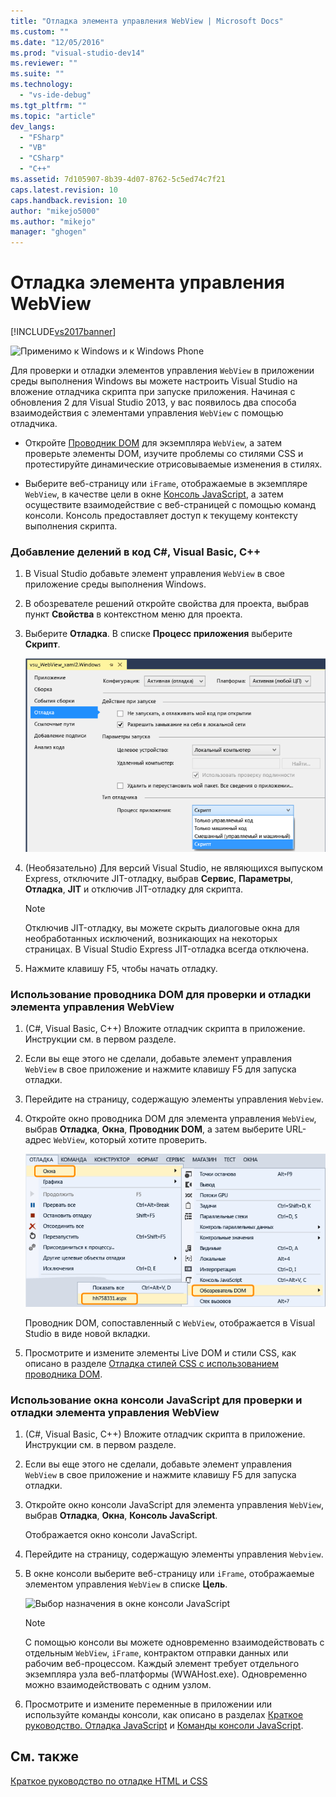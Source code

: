 ```yaml
---
title: "Отладка элемента управления WebView | Microsoft Docs"
ms.custom: ""
ms.date: "12/05/2016"
ms.prod: "visual-studio-dev14"
ms.reviewer: ""
ms.suite: ""
ms.technology: 
  - "vs-ide-debug"
ms.tgt_pltfrm: ""
ms.topic: "article"
dev_langs: 
  - "FSharp"
  - "VB"
  - "CSharp"
  - "C++"
ms.assetid: 7d105907-8b39-4d07-8762-5c5ed74c7f21
caps.latest.revision: 10
caps.handback.revision: 10
author: "mikejo5000"
ms.author: "mikejo"
manager: "ghogen"
---
```

# Отладка элемента управления WebView
[!INCLUDE[vs2017banner](../code-quality/includes/vs2017banner.md)]

![Применимо к Windows и к Windows Phone](../debugger/media/windows_and_phone_content.png "windows\_and\_phone\_content")  
  
 Для проверки и отладки элементов управления `WebView` в приложении среды выполнения Windows вы можете настроить Visual Studio на вложение отладчика скрипта при запуске приложения.  Начиная с обновления 2 для Visual Studio 2013, у вас появилось два способа взаимодействия с элементами управления `WebView` с помощью отладчика.  
  
-   Откройте [Проводник DOM](../debugger/quickstart-debug-html-and-css.md) для экземпляра `WebView`, а затем проверьте элементы DOM, изучите проблемы со стилями CSS и протестируйте динамические отрисовываемые изменения в стилях.  
  
-   Выберите веб\-страницу или `iFrame`, отображаемые в экземпляре `WebView`, в качестве цели в окне [Консоль JavaScript](../debugger/javascript-console-commands.md), а затем осуществите взаимодействие с веб\-страницей с помощью команд консоли.  Консоль предоставляет доступ к текущему контексту выполнения скрипта.  
  
### Добавление делений в код C\#, Visual Basic, C\+\+  
  
1.  В Visual Studio добавьте элемент управления `WebView` в свое приложение среды выполнения Windows.  
  
2.  В обозревателе решений откройте свойства для проекта, выбрав пункт **Свойства** в контекстном меню для проекта.  
  
3.  Выберите **Отладка**.  В списке **Процесс приложения** выберите **Скрипт**.  
  
     ![Подключить отладчик сценариев](../debugger/media/js_dom_webview_script_debugger.png "JS\_DOM\_WebView\_Script\_Debugger")  
  
4.  \(Необязательно\) Для версий Visual Studio, не являющихся выпуском Express, отключите JIT\-отладку, выбрав **Сервис**, **Параметры**, **Отладка**, **JIT** и отключив JIT\-отладку для скрипта.  
  
    > [!NOTE]
    >  Отключив JIT\-отладку, вы можете скрыть диалоговые окна для необработанных исключений, возникающих на некоторых страницах.  В Visual Studio Express JIT\-отладка всегда отключена.  
  
5.  Нажмите клавишу F5, чтобы начать отладку.  
  
### Использование проводника DOM для проверки и отладки элемента управления WebView  
  
1.  \(C\#, Visual Basic, C\+\+\) Вложите отладчик скрипта в приложение.  Инструкции см. в первом разделе.  
  
2.  Если вы еще этого не сделали, добавьте элемент управления `WebView` в свое приложение и нажмите клавишу F5 для запуска отладки.  
  
3.  Перейдите на страницу, содержащую элементы управления `Webview`.  
  
4.  Откройте окно проводника DOM для элемента управления `WebView`, выбрав **Отладка**, **Окна**, **Проводник DOM**, а затем выберите URL\-адрес `WebView`, который хотите проверить.  
  
     ![Открытие проводника DOM](../debugger/media/js_dom_webview.png "JS\_DOM\_WebView")  
  
     Проводник DOM, сопоставленный с `WebView`, отображается в Visual Studio в виде новой вкладки.  
  
5.  Просмотрите и измените элементы Live DOM и стили CSS, как описано в разделе [Отладка стилей CSS с использованием проводника DOM](../debugger/debug-css-styles-using-dom-explorer.md).  
  
### Использование окна консоли JavaScript для проверки и отладки элемента управления WebView  
  
1.  \(C\#, Visual Basic, C\+\+\) Вложите отладчик скрипта в приложение.  Инструкции см. в первом разделе.  
  
2.  Если вы еще этого не сделали, добавьте элемент управления `WebView` в свое приложение и нажмите клавишу F5 для запуска отладки.  
  
3.  Откройте окно консоли JavaScript для элемента управления `WebView`, выбрав **Отладка**, **Окна**, **Консоль JavaScript**.  
  
     Отображается окно консоли JavaScript.  
  
4.  Перейдите на страницу, содержащую элементы управления `Webview`.  
  
5.  В окне консоли выберите веб\-страницу или `iFrame`, отображаемые элементом управления `WebView` в списке **Цель**.  
  
     ![Выбор назначения в окне консоли JavaScript](../debugger/media/js_console_target.png "JS\_Console\_Target")  
  
    > [!NOTE]
    >  С помощью консоли вы можете одновременно взаимодействовать с отдельным `WebView`, `iFrame`, контрактом отправки данных или рабочим веб\-процессом.  Каждый элемент требует отдельного экземпляра узла веб\-платформы \(WWAHost.exe\).  Одновременно можно взаимодействовать с одним узлом.  
  
6.  Просмотрите и измените переменные в приложении или используйте команды консоли, как описано в разделах [Краткое руководство. Отладка JavaScript](../debugger/quickstart-debug-javascript-using-the-console.md) и [Команды консоли JavaScript](../debugger/javascript-console-commands.md).  
  
## См. также  
 [Краткое руководство по отладке HTML и CSS](../debugger/quickstart-debug-html-and-css.md)